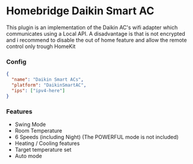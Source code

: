 # Homebridge Daikin Smart AC

This plugin is an implementation of the Daikin AC's wifi adapter which communicates using a Local API. A disadvantage is that is not encrypted and i recommend to disable the out of home feature and allow the remote control only trough HomeKit

### Config

```json
{
  "name": "Daikin Smart ACs",
  "platform": "DaikinSmartAC",
  "ips": ["ipv4-here"]
}
```

### Features

- Swing Mode
- Room Temperature
- 6 Speeds (including Night) (The POWERFUL mode is not included)
- Heating / Cooling features
- Target temperature set
- Auto mode
